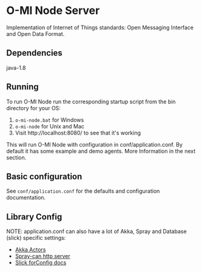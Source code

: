 O-MI Node Server
================

Implementation of Internet of Things standards: Open Messaging Interface and Open Data Format.

Dependencies
------------

java-1.8


Running
-------
To run O-MI Node run the corresponding startup script from the bin directory for your OS:

1. `o-mi-node.bat` for Windows
2. `o-mi-node` for Unix and Mac
3. Visit http://localhost:8080/ to see that it's working

This will run O-MI Node with configuration in conf/application.conf.
By default it has some example and demo agents.
More Information in the next section.

Basic configuration
-------------------

See `conf/application.conf` for the defaults and configuration documentation.


Library Config
--------------

NOTE: application.conf can also have a lot of Akka, Spray and Database (slick) specific settings:

- [Akka Actors](http://doc.akka.io/docs/akka/2.3.9/general/configuration.html)
- [Spray-can http server](http://spray.io/documentation/1.2.2/spray-can/configuration/)
- [Slick forConfig docs](http://slick.typesafe.com/doc/3.0.0-RC2/api/index.html#slick.jdbc.JdbcBackend$DatabaseFactoryDef@forConfig\(String,Config,Driver\):Database)

